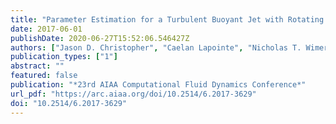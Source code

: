 ```yaml
---
title: "Parameter Estimation for a Turbulent Buoyant Jet with Rotating Cylinder Using Approximate Bayesian Computation"
date: 2017-06-01
publishDate: 2020-06-27T15:52:06.546427Z
authors: ["Jason D. Christopher", "Caelan Lapointe", "Nicholas T. Wimer", "Torrey R. Hayden", "Ian Grooms", "Gregory B. Rieker", "Peter E. Hamlington"]
publication_types: ["1"]
abstract: ""
featured: false
publication: "*23rd AIAA Computational Fluid Dynamics Conference*"
url_pdf: "https://arc.aiaa.org/doi/10.2514/6.2017-3629"
doi: "10.2514/6.2017-3629"
---
```



